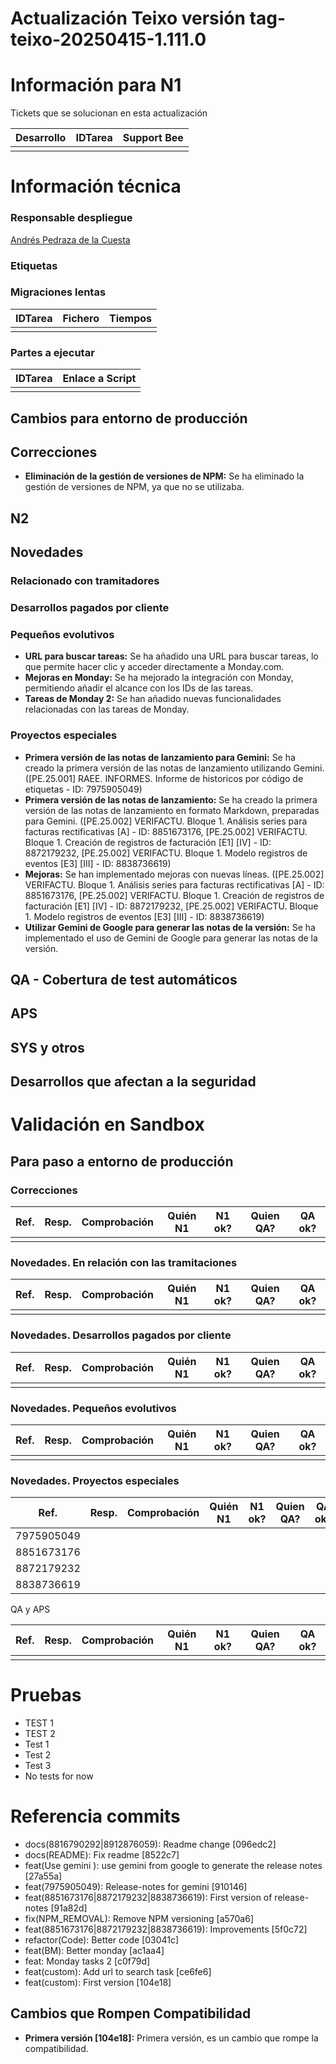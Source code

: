 # Actualización Teixo versión tag-teixo-20250415-1.111.0

# **Información para N1**

Tickets que se solucionan en esta actualización

| Desarrollo | IDTarea | Support Bee |
| ----- | ----- | ----- |
|  |  |  |

# **Información técnica**

### Responsable despliegue

[Andrés Pedraza de la Cuesta](mailto:andres.pedraza@teimas.com)

### Etiquetas


### Migraciones lentas

| IDTarea | Fichero | Tiempos |
| ----- | ----- | ----- |
|  |  |  |

### Partes a ejecutar

| IDTarea | Enlace a Script |
| ----- | ----- |
|  |  |


## **Cambios para entorno de producción**

## **Correcciones**

- **Eliminación de la gestión de versiones de NPM:** Se ha eliminado la gestión de versiones de NPM, ya que no se utilizaba.


## **N2** 



## **Novedades**

### Relacionado con tramitadores



### Desarrollos pagados por cliente



### Pequeños evolutivos

- **URL para buscar tareas:** Se ha añadido una URL para buscar tareas, lo que permite hacer clic y acceder directamente a Monday.com.
- **Mejoras en Monday:** Se ha mejorado la integración con Monday, permitiendo añadir el alcance con los IDs de las tareas.
- **Tareas de Monday 2:** Se han añadido nuevas funcionalidades relacionadas con las tareas de Monday.


### Proyectos especiales

- **Primera versión de las notas de lanzamiento para Gemini:** Se ha creado la primera versión de las notas de lanzamiento utilizando Gemini. ([PE.25.001] RAEE. INFORMES. Informe de historicos por código de etiquetas - ID: 7975905049)
- **Primera versión de las notas de lanzamiento:** Se ha creado la primera versión de las notas de lanzamiento en formato Markdown, preparadas para Gemini. ([PE.25.002] VERIFACTU. Bloque 1. Análisis series para facturas rectificativas [A] - ID: 8851673176, [PE.25.002] VERIFACTU. Bloque 1. Creación de registros de facturación [E1] [IV] - ID: 8872179232, [PE.25.002] VERIFACTU. Bloque 1. Modelo registros de eventos [E3] [III] - ID: 8838736619)
- **Mejoras:** Se han implementado mejoras con nuevas líneas. ([PE.25.002] VERIFACTU. Bloque 1. Análisis series para facturas rectificativas [A] - ID: 8851673176, [PE.25.002] VERIFACTU. Bloque 1. Creación de registros de facturación [E1] [IV] - ID: 8872179232, [PE.25.002] VERIFACTU. Bloque 1. Modelo registros de eventos [E3] [III] - ID: 8838736619)
- **Utilizar Gemini de Google para generar las notas de la versión:** Se ha implementado el uso de Gemini de Google para generar las notas de la versión.


## **QA - Cobertura de test automáticos**



## **APS**



## **SYS y otros**



## **Desarrollos que afectan a la seguridad**



# **Validación en Sandbox**

## **Para paso a entorno de producción**

### Correcciones

| Ref. | Resp. | Comprobación | Quién N1 | N1 ok? | Quien QA? | QA ok? |
| ----- | ----- | ----- | ----- | ----- | ----- | ----- |
|  |  |  |  |  |  |  |

### Novedades. En relación con las tramitaciones

| Ref. | Resp. | Comprobación | Quién N1 | N1 ok? | Quien QA? | QA ok? |
| ----- | ----- | ----- | ----- | ----- | ----- | ----- |
|  |  |  |  |  |  |  |

### Novedades. Desarrollos pagados por cliente

| Ref. | Resp. | Comprobación | Quién N1 | N1 ok? | Quien QA? | QA ok? |
| ----- | ----- | ----- | ----- | ----- | ----- | ----- |
|  |  |  |  |  |  |  |

### Novedades. Pequeños evolutivos

| Ref. | Resp. | Comprobación | Quién N1 | N1 ok? | Quien QA? | QA ok? |
| ----- | ----- | ----- | ----- | ----- | ----- | ----- |
|  |  |  |  |  |  |  |


### Novedades. Proyectos especiales

| Ref. | Resp. | Comprobación | Quién N1 | N1 ok? | Quien QA? | QA ok? |
| ----- | ----- | ----- | ----- | ----- | ----- | ----- |
| 7975905049 |  |  |  |  |  |  |
| 8851673176 |  |  |  |  |  |  |
| 8872179232 |  |  |  |  |  |  |
| 8838736619 |  |  |  |  |  |  |



   
QA y APS

| Ref. | Resp. | Comprobación | Quién N1 | N1 ok? | Quien QA? | QA ok? |
| ----- | ----- | ----- | ----- | ----- | ----- | ----- |
|  |  |  |  |  |  |  |

   

#  **Pruebas**

- TEST 1
- TEST 2
- Test 1
- Test 2
- Test 3
- No tests for now


# **Referencia commits**

- docs(8816790292|8912876059): Readme change [096edc2]
- docs(README): Fix readme [8522c7]
- feat(Use gemini ): use gemini from google to generate the release notes [27a55a]
- feat(7975905049): Release-notes for gemini [910146]
- feat(8851673176|8872179232|8838736619): First version of release-notes [91a82d]
- fix(NPM_REMOVAL): Remove NPM versioning [a570a6]
- feat(8851673176|8872179232|8838736619): Improvements [5f0c72]
- refactor(Code): Better code [03041c]
- feat(BM): Better monday [ac1aa4]
- feat: Monday tasks 2 [c0f79d]
- feat(custom): Add url to search task [ce6fe6]
- feat(custom): First version [104e18]

## **Cambios que Rompen Compatibilidad**

- **Primera versión [104e18]:** Primera versión, es un cambio que rompe la compatibilidad.
